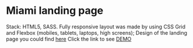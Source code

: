 # Miami landing page

Stack: HTML5, SASS.
Fully responsive layout was made by using CSS Grid and Flexbox (mobiles, tablets, laptops, high screens);
Design of the landing page you could find [here](https://www.figma.com/file/nHz8bflIwJaWP3P99vKTH5/miami_home_new?node-id=0%3A2)
Click the link to see [DEMO](https://julianastenko.github.io/layout_miami/)
